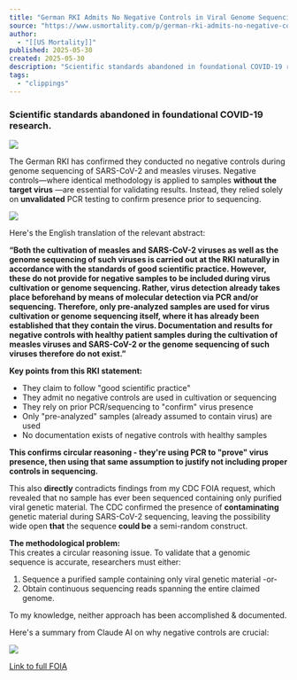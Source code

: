 ```yaml
---
title: "German RKI Admits No Negative Controls in Viral Genome Sequencing"
source: "https://www.usmortality.com/p/german-rki-admits-no-negative-controls?publication_id=631983&post_id=164811018&isFreemail=true&r=7br8e&triedRedirect=true"
author:
  - "[[US Mortality]]"
published: 2025-05-30
created: 2025-05-30
description: "Scientific standards abandoned in foundational COVID-19 research."
tags:
  - "clippings"
---
```

### Scientific standards abandoned in foundational COVID-19 research.

![](https://substackcdn.com/image/fetch/w_424)

The German RKI has confirmed they conducted no negative controls during genome sequencing of SARS-CoV-2 and measles viruses. Negative controls—where identical methodology is applied to samples **without the target virus** —are essential for validating results. Instead, they relied solely on **unvalidated** PCR testing to confirm presence prior to sequencing.

![](https://substackcdn.com/image/fetch/w_424)

Here's the English translation of the relevant abstract:

**“Both the cultivation of measles and SARS-CoV-2 viruses as well as the genome sequencing of such viruses is carried out at the RKI naturally in accordance with the standards of good scientific practice. However, these do not provide for negative samples to be included during virus cultivation or genome sequencing. Rather, virus detection already takes place beforehand by means of molecular detection via PCR and/or sequencing. Therefore, only pre-analyzed samples are used for virus cultivation or genome sequencing itself, where it has already been established that they contain the virus. Documentation and results for negative controls with healthy patient samples during the cultivation of measles viruses and SARS-CoV-2 or the genome sequencing of such viruses therefore do not exist.”**

**Key points from this RKI statement:**

- They claim to follow "good scientific practice"
- They admit no negative controls are used in cultivation or sequencing
- They rely on prior PCR/sequencing to "confirm" virus presence
- Only "pre-analyzed" samples (already assumed to contain virus) are used
- No documentation exists of negative controls with healthy samples

**This confirms circular reasoning - they're using PCR to "prove" virus presence, then using that same assumption to justify not including proper controls in sequencing.**

This also **directly** contradicts findings from my CDC FOIA request, which revealed that no sample has ever been sequenced containing only purified viral genetic material. The CDC confirmed the presence of **contaminating** genetic material during SARS-CoV-2 sequencing, leaving the possibility wide open **that** the sequence **could be** a semi-random construct.

**The methodological problem:**  
This creates a circular reasoning issue. To validate that a genomic sequence is accurate, researchers must either:

1. Sequence a purified sample containing only viral genetic material
	\-or-
2. Obtain continuous sequencing reads spanning the entire claimed genome.

To my knowledge, neither approach has been accomplished & documented.

Here's a summary from Claude AI on why negative controls are crucial:

![](https://www.usmortality.com/p/%7B%22src%22:%22https://substack-post-media.s3.amazonaws.com/public/images/622bcb31-62ee-44b7-96e9-6c819e1c28ee_2314x1394.png%22,%22srcNoWatermark%22:null,%22fullscreen%22:null,%22imageSize%22:null,%22height%22:877,%22width%22:1456,%22resizeWidth%22:null,%22bytes%22:404407,%22alt%22:null,%22title%22:null,%22type%22:%22image/png%22,%22href%22:null,%22belowTheFold%22:true,%22topImage%22:false,%22internalRedirect%22:%22https://www.usmortality.com/i/164811018?img=https%3A%2F%2Fsubstack-post-media.s3.amazonaws.com%2Fpublic%2Fimages%2F622bcb31-62ee-44b7-96e9-6c819e1c28ee_2314x1394.png%22,%22isProcessing%22:false,%22align%22:null})

[Link to full FOIA](https://fragdenstaat.de/anfrage/negativkontrollen-mit-gesunden-patientenproben/1004578/anhang/ausgangsbescheid-haberland-antragvomvom30-01-2025-az-2-13-04-00070006_geschwaerzt.pdf)